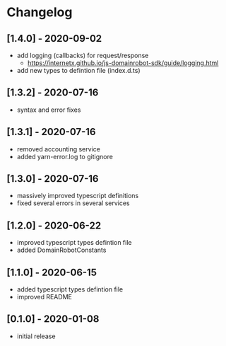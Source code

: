 # Changelog

## [1.4.0] - 2020-09-02

* add logging (callbacks) for request/response
  * https://internetx.github.io/js-domainrobot-sdk/guide/logging.html
* add new types to defintion file (index.d.ts)

## [1.3.2] - 2020-07-16

* syntax and error fixes

## [1.3.1] - 2020-07-16

* removed accounting service
* added yarn-error.log to gitignore

## [1.3.0] - 2020-07-16

* massively improved typescript definitions
* fixed several errors in several services

## [1.2.0] - 2020-06-22

* improved typescript types defintion file
* added DomainRobotConstants

## [1.1.0] - 2020-06-15

* added typescript types defintion file
* improved README

## [0.1.0] - 2020-01-08

* initial release
